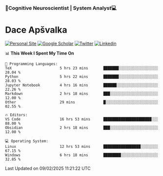 ### 🧠Cognitive Neuroscientist | System Analyst💻
# Dace Apšvalka

[![Personal Site](https://img.shields.io/badge/website-teal?style=for-the-badge&logo=About.me&logoColor=white)](https://dcdace.net/)
[![Google Scholar](https://img.shields.io/badge/Scholar-yellow?style=for-the-badge&logo=googlescholar&logoColor=ffffff)](https://scholar.google.com/citations?hl=en&user=W8q0HBkAAAAJ&view_op=list_works&sortby=pubdate)
[![Twitter](https://img.shields.io/badge/Twitter-1DA1F2?logo=twitter&logoColor=white&style=for-the-badge)](https://twitter.com/dcdace)
[![Linkedin](https://img.shields.io/badge/linkedin-0077B5?logo=linkedin&logoColor=white&style=for-the-badge)](https://www.linkedin.com/in/dace-apsvalka/)

<!--
[![Dace's wakatime stats](https://github-readme-stats.vercel.app/api/wakatime?username=dcdace&theme=react&layout=compact&custom_title=Coding+past+7+days&v=2)](https://github.com/dcdace/dcdace)


[![github](https://img.shields.io/github/followers/dcdace?logo=github&style=plastic)](https://github.com/dcdace?tab=followers "GitHub followers")
[![wakatime](https://wakatime.com/badge/user/6e7556d3-b1db-4eef-a7e8-9bad735fc27e.svg?style=plastic?v=2)](https://wakatime.com/@6e7556d3-b1db-4eef-a7e8-9bad735fc27e "Total time coded since Feb 28 2022")

[![twitter](https://img.shields.io/twitter/follow/dcdace?label=followers&logo=twitter&color=%23007ec6&style=plastic)](https://twitter.com/dcdace "Twitter followers")

[![Dace's languages](https://github-readme-stats-one-nu-13.vercel.app/api/top-langs/?username=dcdace&langs_count=10&theme=nord&layout=compact)](https://github.com/anuraghazra/github-readme-stats) 
[![Dace's GitHub stats](https://github-readme-stats-one-nu-13.vercel.app/api?username=dcdace&theme=dracula&hide=prs,issues&count_private=true&show_icons=true&hide_rank=true&include_all_commits=true&hide_title=false&custom_title=GitHub+Stats)](https://github.com/anuraghazra/github-readme-stats)
-->

<!--START_SECTION:waka-->
📊 **This Week I Spent My Time On** 

```text
💬 Programming Languages: 
TeX                      5 hrs 23 mins       ███████░░░░░░░░░░░░░░░░░░   28.04 % 
Python                   5 hrs 22 mins       ███████░░░░░░░░░░░░░░░░░░   28.03 % 
Jupyter Notebook         4 hrs 16 mins       ██████░░░░░░░░░░░░░░░░░░░   22.26 % 
Markdown                 2 hrs 18 mins       ███░░░░░░░░░░░░░░░░░░░░░░   12.00 % 
Other                    29 mins             █░░░░░░░░░░░░░░░░░░░░░░░░   02.55 % 

🔥 Editors: 
VS Code                  16 hrs 53 mins      ██████████████████████░░░   88.00 % 
Obsidian                 2 hrs 18 mins       ███░░░░░░░░░░░░░░░░░░░░░░   12.00 % 

💻 Operating System: 
Linux                    12 hrs 53 mins      █████████████████░░░░░░░░   67.15 % 
Windows                  6 hrs 18 mins       ████████░░░░░░░░░░░░░░░░░   32.85 % 
```


 Last Updated on 09/02/2025 11:21:22 UTC
<!--END_SECTION:waka-->

